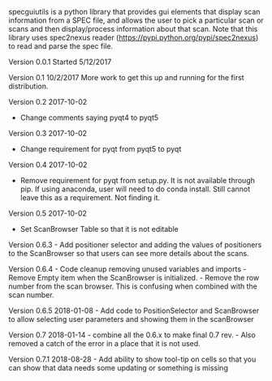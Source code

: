 specguiutils is a python library that provides gui elements that display scan information from a SPEC file, and allows the user
to pick a particular scan or scans and then display/process information about that scan.  Note that this library uses spec2nexus
 reader (https://pypi.python.org/pypi/spec2nexus) to read and parse the spec file.

Version 0.0.1 
	Started 5/12/2017
	
Version 0.1    10/2/2017
More work to get this up and running for the first distribution.

Version 0.2   2017-10-02
  - Change comments saying pyqt4 to pyqt5 
  
Version 0.3   2017-10-02
  - Change requirement for pyqt from pyqt5 to pyqt
  
Version 0.4   2017-10-02
  - Remove requirement for pyqt from setup.py.  It is not available through pip.
    If using anaconda, user will need to do conda install.  Still cannot leave 
    this as a requirement.  Not finding it.
    
Version 0.5 2017-10-02
   - Set ScanBrowser Table so that it is not editable
   
Version 0.6.3 
    - Add positioner selector and adding the values of positioners to 
    the ScanBrowser so that users can see more details about the scans.
    
    
Version 0.6.4
    - Code cleanup removing unused variables and imports
    - Remove Empty item when the ScanBrowser is initialized.
    - Remove the row number from the scan browser.  This is confusing 
    when combined with the scan number.
    
Version 0.6.5  2018-01-08
    - Add code to PositionSelector and ScanBrowser to allow selecting 
    user parameters and showing them in the scanBrowser
    
Version 0.7 2018-01-14
    - combine all the 0.6.x to make final 0.7 rev.
    - Also removed a catch of the error in a place that it is not used.
    
Version 0.7.1 2018-08-28
    - Add ability to show tool-tip on cells so that you can show that data 
    needs some updating or something is missing